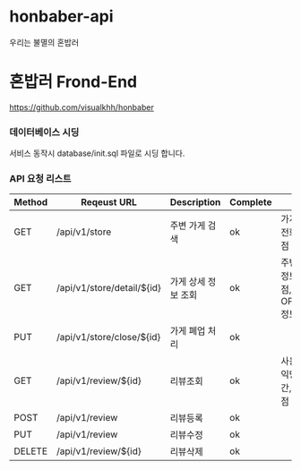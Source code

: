 # honbaber-api
우리는 불멸의 혼밥러

# 혼밥러 Frond-End
https://github.com/visualkhh/honbaber

### 데이터베이스 시딩
서비스 동작시 database/init.sql 파일로 시딩 합니다.

### API 요청 리스트
Method | Reqeust URL | Description | Complete | return
----|----|----|----|----
GET | /api/v1/store | 주변 가게 검색 | ok | 가게명, 주소, 전화번호, 총평점
GET | /api/v1/store/detail/${id} | 가게 상세 정보 조회 | ok | 주변 가게 검색 정보 + 상세평점, OPEN.CLOSE 정보, 웹사이트
PUT | /api/v1/store/close/${id} | 가게 폐업 처리 | ok | 
GET | /api/v1/review/${id} | 리뷰조회 | ok | 사용자 작성한 익명닉네임, 시간, 센스, 맛 평점 
POST | /api/v1/review | 리뷰등록 | ok |
PUT | /api/v1/review | 리뷰수정 | ok |
DELETE | /api/v1/review/${id} | 리뷰삭제 | ok |
